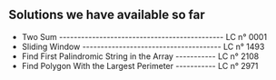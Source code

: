 ##  Solutions we have available so far

- Two Sum --------------------------------------------- LC n° 0001
- Sliding Window -------------------------------------- LC n° 1493 
- Find First Palindromic String in the Array ----------- LC n° 2108
- Find Polygon With the Largest Perimeter ----------- LC n° 2971
